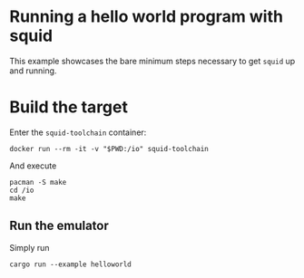 # Running a hello world program with squid

This example showcases the bare minimum steps necessary to get `squid` up and running.

# Build the target
Enter the `squid-toolchain` container:
```
docker run --rm -it -v "$PWD:/io" squid-toolchain
```

And execute
```
pacman -S make
cd /io
make
```

## Run the emulator
Simply run
```
cargo run --example helloworld
```
